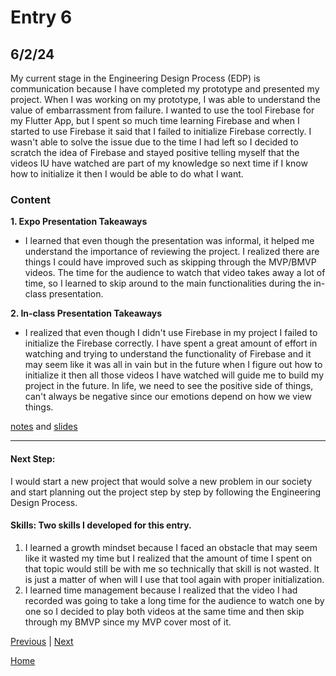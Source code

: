 # Entry 6
## 6/2/24

My current stage in the Engineering Design Process (EDP) is communication because I have completed my prototype and presented my project. When I was working on my prototype, I was able to understand the value of embarrassment from failure. I wanted to use the tool Firebase for my Flutter App, but I spent so much time learning Firebase and when I started to use Firebase it said that I failed to initialize Firebase correctly. I wasn't able to solve the issue due to the time I had left so I decided to scratch the idea of Firebase and stayed positive telling myself that the videos IU have watched are part of my knowledge so next time if I know how to initialize it then I would be able to do what I want.

### Content

**1. Expo Presentation Takeaways** <br>
- I learned that even though the presentation was informal, it helped me understand the importance of reviewing the project. I realized there are things I could have improved such as skipping through the MVP/BMVP videos. The time for the audience to watch that video takes away a lot of time, so I learned to skip around to the main functionalities during the in-class presentation.

**2. In-class Presentation Takeaways** <br>
- I realized that even though I didn't use Firebase in my project I failed to initialize the Firebase correctly. I have spent a great amount of effort in watching and trying to understand the functionality of Firebase and it may seem like it was all in vain but in the future when I figure out how to initialize it then all those videos I have watched will guide me to build my project in the future. In life, we need to see the positive side of things, can't always be negative since our emotions depend on how we view things.

[notes](https://docs.google.com/document/d/1eyc5i-Pky4eu0x-HLwcNNpbRB7ojoo9c5WJe-bDwBuQ/edit) and [slides](https://docs.google.com/presentation/d/1cVqDzI12i-Q9oq4np9Z561g6Yc3c3QMYid8cjqsdPMM/edit#slide=id.g2de452f5eed_0_2886)

---

#### Next Step:

I would start a new project that would solve a new problem in our society and start planning out the project step by step by following the Engineering Design Process.

#### Skills: Two skills I developed for this entry.
1. I learned a growth mindset because I faced an obstacle that may seem like it wasted my time but I realized that the amount of time I spent on that topic would still be with me so technically that skill is not wasted. It is just a matter of when will I use that tool again with proper initialization.
2. I learned time management because I realized that the video I had recorded was going to take a long time for the audience to watch one by one so I decided to play both videos at the same time and then skip through my BMVP since my MVP cover most of it.

[Previous](entry05.md) | [Next](entry07.md)

[Home](../README.md)